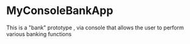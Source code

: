 # MyConsoleBankApp
This is a "bank" prototype , via console that allows the user to perform various banking functions
